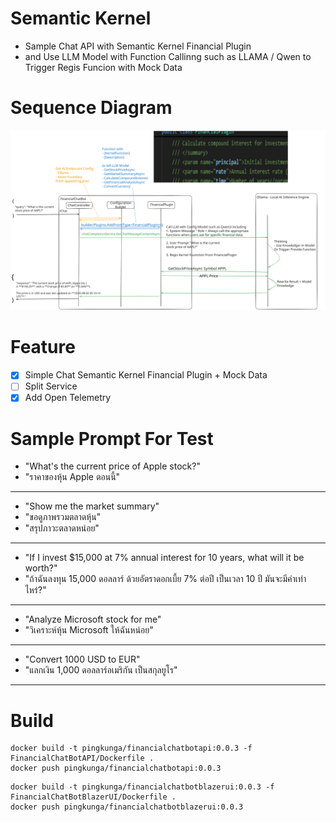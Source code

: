 # Semantic Kernel 

- Sample Chat API with Semantic Kernel Financial Plugin 
- and Use LLM Model with Function Callinng such as LLAMA / Qwen to Trigger Regis Funcion with Mock Data

# Sequence Diagram 

![Sequence Diagram ](./FinancialChatV1.svg "Sequence Diagram ")

# Feature 

- [x] Simple Chat Semantic Kernel Financial Plugin + Mock Data
- [ ] Split Service 
- [x] Add Open Telemetry

# Sample Prompt For Test

- "What's the current price of Apple stock?"
- "ราคาของหุ้น Apple ตอนนี้"

***

- "Show me the market summary"
- "ขอดูภาพรวมตลาดหุ้น"
- "สรุปภาวะตลาดหน่อย"

***

- "If I invest $15,000 at 7% annual interest for 10 years, what will it be worth?"
- "ถ้าฉันลงทุน 15,000 ดอลลาร์ ด้วยอัตราดอกเบี้ย 7% ต่อปี เป็นเวลา 10 ปี มันจะมีค่าเท่าไหร่?"

***

- "Analyze Microsoft stock for me"
- "วิเคราะห์หุ้น Microsoft ให้ฉันหน่อย"

***

- "Convert 1000 USD to EUR"
- "แลกเงิน 1,000 ดอลลาร์อเมริกัน เป็นสกุลยูโร"

***


# Build 

```
docker build -t pingkunga/financialchatbotapi:0.0.3 -f FinancialChatBotAPI/Dockerfile .
docker push pingkunga/financialchatbotapi:0.0.3
```

```
docker build -t pingkunga/financialchatbotblazerui:0.0.3 -f FinancialChatBotBlazerUI/Dockerfile .
docker push pingkunga/financialchatbotblazerui:0.0.3
```